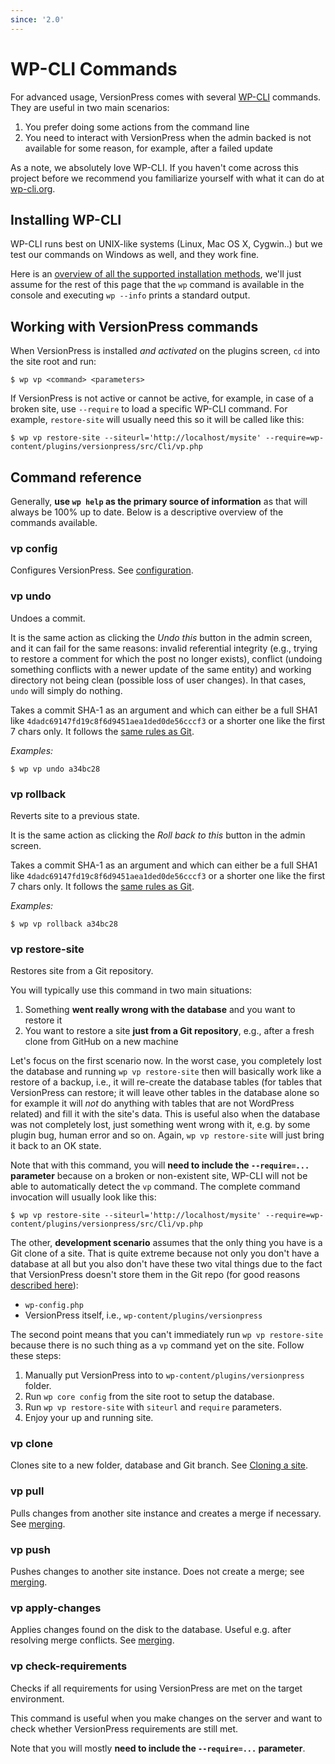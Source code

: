 ```yaml
---
since: '2.0'
---
```


# WP-CLI Commands #

For advanced usage, VersionPress comes with several [WP-CLI](http://wp-cli.org/) commands. They are useful in two main scenarios:

 1. You prefer doing some actions from the command line
 2. You need to interact with VersionPress when the admin backed is not available for some reason, for example, after a failed update

As a note, we absolutely love WP-CLI. If you haven't come across this project before we recommend you familiarize yourself with what it can do at [wp-cli.org](http://wp-cli.org/).


## Installing WP-CLI ##

WP-CLI runs best on UNIX-like systems (Linux, Mac OS X, Cygwin..) but we test our commands on Windows as well, and they work fine.

Here is an [overview of all the supported installation methods](https://github.com/wp-cli/wp-cli/wiki/Alternative-Install-Methods), we'll just assume for the rest of this page that the `wp` command is available in the console and executing `wp --info` prints a standard output.


## Working with VersionPress commands ##

When VersionPress is installed *and activated* on the plugins screen, `cd` into the site root and run:

    $ wp vp <command> <parameters>

If VersionPress is not active or cannot be active, for example, in case of a broken site, use `--require` to load a specific WP-CLI command. For example, `restore-site` will usually need this so it will be called like this:

    $ wp vp restore-site --siteurl='http://localhost/mysite' --require=wp-content/plugins/versionpress/src/Cli/vp.php


## Command reference ##

Generally, **use `wp help` as the primary source of information** as that will always be 100% up to date. Below is a descriptive overview of the commands available.

### vp config

Configures VersionPress. See [configuration](../getting-started/configuration).


### vp undo

Undoes a commit.

It is the same action as clicking the *Undo this* button in the admin screen, and it can fail for the same reasons: invalid referential integrity (e.g., trying to restore a comment for which the post no longer exists), conflict (undoing something conflicts with a newer update of the same entity) and working directory not being clean (possible loss of user changes). In that cases, `undo` will simply do nothing.

Takes a commit SHA-1 as an argument and which can either be a full SHA1 like `4dadc69147fd19c8f6d9451aea1ded0de56cccf3` or a shorter one like the first 7 chars only. It follows the [same rules as Git](https://git-scm.com/book/en/v2/Git-Tools-Revision-Selection#Short-SHA-1).

*Examples:*

    $ wp vp undo a34bc28



### vp rollback

Reverts site to a previous state.

It is the same action as clicking the *Roll back to this* button in the admin screen.

Takes a commit SHA-1 as an argument and which can either be a full SHA1 like `4dadc69147fd19c8f6d9451aea1ded0de56cccf3` or a shorter one like the first 7 chars only. It follows the [same rules as Git](https://git-scm.com/book/en/v2/Git-Tools-Revision-Selection#Short-SHA-1).


*Examples:*

    $ wp vp rollback a34bc28


### vp restore-site

Restores site from a Git repository.

You will typically use this command in two main situations:

 1. Something **went really wrong with the database** and you want to restore it
 2. You want to restore a site **just from a Git repository**, e.g., after a fresh clone from GitHub on a new machine

Let's focus on the first scenario now. In the worst case, you completely lost the database and running `wp vp restore-site` then will basically work like a restore of a backup, i.e., it will re-create the database tables (for tables that VersionPress can restore; it will leave other tables in the database alone so for example it will *not* do anything with tables that are not WordPress related) and fill it with the site's data. This is useful also when the database was not completely lost, just something went wrong with it, e.g. by some plugin bug, human error and so on. Again, `wp vp restore-site` will just bring it back to an OK state.

Note that with this command, you will **need to include the `--require=...` parameter** because on a broken or non-existent site, WP-CLI will not be able to automatically detect the `vp` command. The complete command invocation will usually look like this:

    $ wp vp restore-site --siteurl='http://localhost/mysite' --require=wp-content/plugins/versionpress/src/Cli/vp.php


The other, **development scenario** assumes that the only thing you have is a Git clone of a site. That is quite extreme because not only you don't have a database at all but you also don't have these two vital things due to the fact that VersionPress doesn't store them in the Git repo (for good reasons [described here](../feature-focus/change-tracking#whats-not-tracked)):

 * `wp-config.php`
 * VersionPress itself, i.e., `wp-content/plugins/versionpress`

The second point means that you can't immediately run `wp vp restore-site` because there is no such thing as a `vp` command yet on the site. Follow these steps:

 1. Manually put VersionPress into to `wp-content/plugins/versionpress` folder.
 2. Run `wp core config` from the site root to setup the database.
 3. Run `wp vp restore-site` with `siteurl` and `require` parameters.
 4. Enjoy your up and running site.


### vp clone

Clones site to a new folder, database and Git branch. See [Cloning a site](../sync/cloning).


### vp pull

Pulls changes from another site instance and creates a merge if necessary. See [merging](../sync/merging).


### vp push

Pushes changes to another site instance. Does not create a merge; see [merging](../sync/merging).


### vp apply-changes

Applies changes found on the disk to the database. Useful e.g. after resolving merge conflicts. See [merging](../sync/merging).

### vp check-requirements

Checks if all requirements for using VersionPress are met on the target environment.

This command is useful when you make changes on the server and want to check whether VersionPress requirements are still met.

Note that you will mostly **need to include the `--require=...` parameter**.
